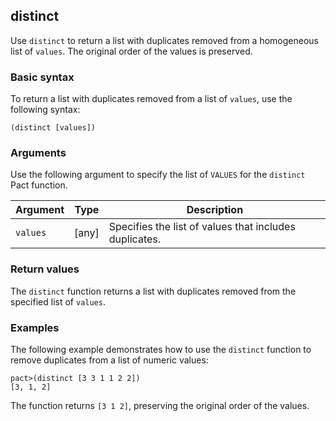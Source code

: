 ## distinct

Use `distinct` to return a list with duplicates removed from a homogeneous list of `values`. 
The original order of the values is preserved.

### Basic syntax

To return a list with duplicates removed from a list of `values`, use the following syntax:

```pact
(distinct [values])
```

### Arguments

Use the following argument to specify the list of `VALUES` for the `distinct` Pact function.

| Argument | Type        | Description                                    |
|----------|-------------|------------------------------------------------|
| `values` | [any] | Specifies the list of values that includes duplicates. |

### Return values

The `distinct` function returns a list with duplicates removed from the specified list of `values`.

### Examples

The following example demonstrates how to use the `distinct` function to remove duplicates from a list of numeric values:

```pact
pact>(distinct [3 3 1 1 2 2])
[3, 1, 2]
```

The function returns `[3 1 2]`, preserving the original order of the values.
